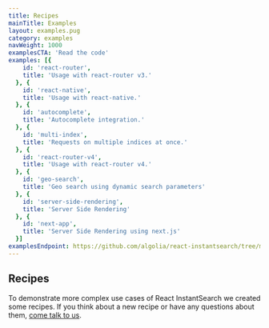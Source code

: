 ```yaml
---
title: Recipes
mainTitle: Examples
layout: examples.pug
category: examples
navWeight: 1000
examplesCTA: 'Read the code'
examples: [{
    id: 'react-router',
    title: 'Usage with react-router v3.'
  }, {
    id: 'react-native',
    title: 'Usage with react-native.'
  }, {
    id: 'autocomplete',
    title: 'Autocomplete integration.'
  }, {
    id: 'multi-index',
    title: 'Requests on multiple indices at once.'
  }, {
    id: 'react-router-v4',
    title: 'Usage with react-router v4.'
  }, {
    id: 'geo-search',
    title: 'Geo search using dynamic search parameters'
  }, {
    id: 'server-side-rendering',
    title: 'Server Side Rendering'
  }, {
    id: 'next-app',
    title: 'Server Side Rendering using next.js'
  }]
examplesEndpoint: https://github.com/algolia/react-instantsearch/tree/master/packages/react-instantsearch/examples
---
```


## Recipes

To demonstrate more complex use cases of React InstantSearch we created some recipes.
If you think about a new recipe or have any questions about them, [come talk to us](https://discourse.algolia.com/tags/react-instantsearch).
